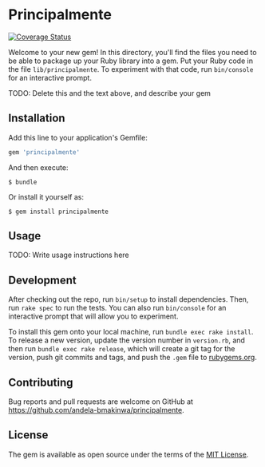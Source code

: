# Principalmente


[![Coverage Status](https://coveralls.io/repos/andela-bmakinwa/principalmente/badge.svg?branch=master&service=github)](https://coveralls.io/github/andela-bmakinwa/principalmente?branch=master)

Welcome to your new gem! In this directory, you'll find the files you need to be able to package up your Ruby library into a gem. Put your Ruby code in the file `lib/principalmente`. To experiment with that code, run `bin/console` for an interactive prompt.

TODO: Delete this and the text above, and describe your gem

## Installation

Add this line to your application's Gemfile:

```ruby
gem 'principalmente'
```

And then execute:

    $ bundle

Or install it yourself as:

    $ gem install principalmente

## Usage

TODO: Write usage instructions here

## Development

After checking out the repo, run `bin/setup` to install dependencies. Then, run `rake spec` to run the tests. You can also run `bin/console` for an interactive prompt that will allow you to experiment.

To install this gem onto your local machine, run `bundle exec rake install`. To release a new version, update the version number in `version.rb`, and then run `bundle exec rake release`, which will create a git tag for the version, push git commits and tags, and push the `.gem` file to [rubygems.org](https://rubygems.org).

## Contributing

Bug reports and pull requests are welcome on GitHub at https://github.com/andela-bmakinwa/principalmente.


## License

The gem is available as open source under the terms of the [MIT License](http://opensource.org/licenses/MIT).

